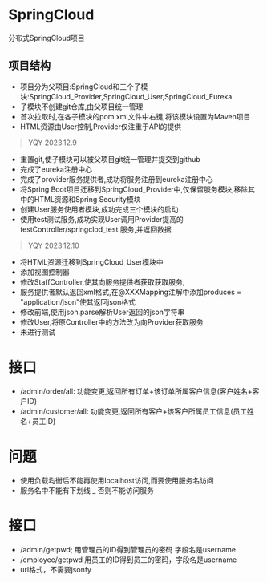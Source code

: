 # SpringCloud
分布式SpringCloud项目
## 项目结构
- 项目分为父项目:SpringCloud和三个子模块:SpringCloud_Provider,SpringCloud_User,SpringCloud_Eureka
- 子模块不创建git仓库,由父项目统一管理
- 首次拉取时,在各子模块的pom.xml文件中右键,将该模块设置为Maven项目
- HTML资源由User控制,Provider仅注重于API的提供

> YQY 2023.12.9
- 重置git,使子模块可以被父项目git统一管理并提交到github
- 完成了eureka注册中心
- 完成了provider服务提供者,成功将服务注册到eureka注册中心
- 将Spring Boot项目迁移到SpringCloud_Provider中,仅保留服务模块,移除其中的HTML资源和Spring Security模块
- 创建User服务使用者模块,成功完成三个模块的启动
- 使用test测试服务,成功实现User调用Provider提高的testController/springclod_test 服务,并返回数据

> YQY 2023.12.10
- 将HTML资源迁移到SpringCloud_User模块中
- 添加视图控制器
- 修改StaffController,使其向服务提供者获取获取服务,
- 服务提供者默认返回xml格式,在@XXXMapping注解中添加produces = "application/json"使其返回json格式
- 修改前端,使用json.parse解析User返回的json字符串
- 修改User,将原Controller中的方法改为向Provider获取服务
- 未进行测试

# 接口
- /admin/order/all: 功能变更,返回所有订单+该订单所属客户信息(客户姓名+客户ID)
- /admin/customer/all: 功能变更,返回所有客户+该客户所属员工信息(员工姓名+员工ID)

# 问题

- 使用负载均衡后不能再使用localhost访问,而要使用服务名访问
- 服务名中不能有下划线 _ 否则不能访问服务

# 接口
- /admin/getpwd; 用管理员的ID得到管理员的密码
 字段名是username
- /employee/getpwd 用员工的ID得到员工的密码，字段名是username
- url格式，不需要jsonfy